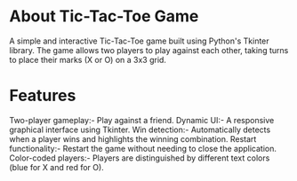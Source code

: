 # About Tic-Tac-Toe Game
A simple and interactive Tic-Tac-Toe game built using Python's Tkinter library. The game allows two players to play against each other, taking turns to place their marks (X or O) on a 3x3 grid.

# Features
 Two-player gameplay:-  Play against a friend.
 Dynamic UI:-  A responsive graphical interface using Tkinter.
 Win detection:-  Automatically detects when a player wins and highlights the winning combination.
 Restart functionality:- Restart the game without needing to close the application.
 Color-coded players:-  Players are distinguished by different text colors (blue for X and red for O).
